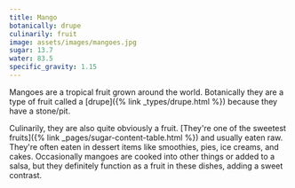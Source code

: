 ```yaml
---
title: Mango
botanically: drupe
culinarily: fruit
image: assets/images/mangoes.jpg
sugar: 13.7
water: 83.5
specific_gravity: 1.15
---
```

Mangoes are a tropical fruit grown around the world. Botanically they are a type of fruit called a [drupe]({% link _types/drupe.html %}) because they have a stone/pit.

Culinarily, they are also quite obviously a fruit. [They're one of the sweetest fruits]({% link _pages/sugar-content-table.html %}) and usually eaten raw. They're often eaten in dessert items like smoothies, pies, ice creams, and cakes. Occasionally mangoes are cooked into other things or added to a salsa, but they definitely function as a fruit in these dishes, adding a sweet contrast.